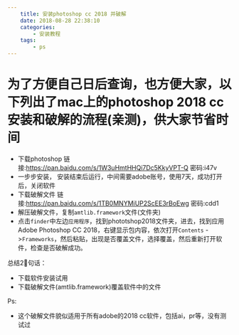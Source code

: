 ```yaml
---
    title: 安装photoshop cc 2018 并破解
    date: 2018-08-28 22:38:10
    categories:
        - 安装教程
    tags:
        - ps
---
```


# 为了方便自己日后查询，也方便大家，以下列出了mac上的photoshop 2018 cc 安装和破解的流程(亲测)，供大家节省时间

- 下载photoshop
链接:https://pan.baidu.com/s/1W3uHmtHHQi7Dc5KkyVPT-Q  密码:i47v
- 一步步安装， 安装结束后运行，中间需要adobe账号，使用7天，成功打开后，关闭软件
- 下载破解文件 链接:https://pan.baidu.com/s/1TB0MNYMiUP2ScEE3rBoEwg  密码:cdd1 
- 解压破解文件，复制`amtlib.framework`文件(文件夹)
- 点击`finder`中左边`应用程序`，找到phototshop2018文件夹，进去，找到应用Adobe Photoshop CC 2018，右键显示包内容，依次打开`Contents` ->`Frameworks`，然后粘贴，出现是否覆盖文件，选择覆盖，然后重新打开软件，检查是否破解成功。

总结2句话：
 - 下载软件安装试用
 - 下载破解文件(amtlib.framework)覆盖软件中的文件

 Ps:
 - 这个破解文件貌似适用于所有adobe的2018 cc软件，包括ai，pr等，没有测试过